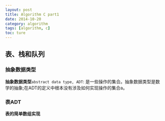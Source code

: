```yaml
---
layout: post
title: Algorithm C part1
date: 2014-10-20
category: algorithm
tags: [algorithm, c]
toc: ture
---
```

## 表、栈和队列
### 抽象数据类型
**抽象数据类型**`abstract data type, ADT`: 是一些操作的集合。抽象数据类型是数学的抽象;在ADT的定义中根本没有涉及如何实现操作的集合a。<!--more-->
### 表ADT
**表的简单数组实现**

